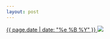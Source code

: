 ```yaml
---
layout: post
---
```


<p>
  <a href="/274">
    <time>{{ page.date | date: "%e %B %Y" }}</time>
    <img src="{{ site.assets_url }}/274.jpg">
  </a>
  
</p>
